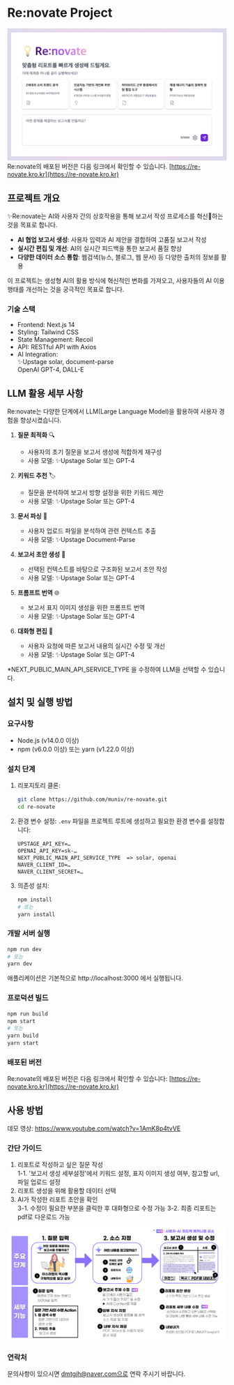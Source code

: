 # Re:novate Project

![Re-novate 첫 화면](./images/re-novate-home-screen.png)
Re:novate의 배포된 버전은 다음 링크에서 확인할 수 있습니다.  [https://re-novate.kro.kr](https://re-novate.kro.kr)



## 프로젝트 개요

✨Re:novate는 AI와 사용자 간의 상호작용을 통해 보고서 작성 프로세스를 혁신🚀하는 것을 목표로 합니다.

-  **AI 협업 보고서 생성**: 사용자 입력과 AI 제안을 결합하여 고품질 보고서 작성
-  **실시간 편집 및 개선**: AI의 실시간 피드백을 통한 보고서 품질 향상
-  **다양한 데이터 소스 통합**: 웹검색(뉴스, 블로그, 웹 문서) 등 다양한 출처의 정보를 활용

이 프로젝트는 생성형 AI의 활용 방식에 혁신적인 변화를 가져오고, 사용자들의 AI 이용 행태를 개선하는 것을 궁극적인 목표로 합니다.

### 기술 스택

- Frontend: Next.js 14
- Styling: Tailwind CSS
- State Management: Recoil
- API: RESTful API with Axios
- AI Integration:   
    ✨Upstage solar, document-parse  
    OpenAI GPT-4, DALL-E

## LLM 활용 세부 사항

Re:novate는 다양한 단계에서 LLM(Large Language Model)을 활용하여 사용자 경험을 향상시켰습니다.

1. **질문 최적화** 🔍
   - 사용자의 초기 질문을 보고서 생성에 적합하게 재구성
   - 사용 모델: ✨Upstage Solar 또는 GPT-4

2. **키워드 추천** 🏷️
   - 질문을 분석하여 보고서 방향 설정을 위한 키워드 제안
   - 사용 모델: ✨Upstage Solar 또는 GPT-4

3. **문서 파싱** 📄
   - 사용자 업로드 파일을 분석하여 관련 컨텍스트 추출
   - 사용 모델: ✨Upstage Document-Parse

4. **보고서 초안 생성** 📝
   - 선택된 컨텍스트를 바탕으로 구조화된 보고서 초안 작성
   - 사용 모델: ✨Upstage Solar 또는 GPT-4

5. **프롬프트 번역** 🌐
   - 보고서 표지 이미지 생성을 위한 프롬프트 번역
   - 사용 모델: ✨Upstage Solar 또는 GPT-4

6. **대화형 편집** 💬
   - 사용자 요청에 따른 보고서 내용의 실시간 수정 및 개선
   - 사용 모델: ✨Upstage Solar 또는 GPT-4

*NEXT_PUBLIC_MAIN_API_SERVICE_TYPE 을 수정하여 LLM을 선택할 수 있습니다.

## 설치 및 실행 방법

### 요구사항

- Node.js (v14.0.0 이상)
- npm (v6.0.0 이상) 또는 yarn (v1.22.0 이상)

### 설치 단계

1. 리포지토리 클론:
   ```bash
   git clone https://github.com/muniv/re-novate.git
   cd re-novate
   ```

2. 환경 변수 설정:
   `.env` 파일을 프로젝트 루트에 생성하고 필요한 환경 변수를 설정합니다:
   ```
   UPSTAGE_API_KEY=…
   OPENAI_API_KEY=sk-…
   NEXT_PUBLIC_MAIN_API_SERVICE_TYPE  => solar, openai 
   NAVER_CLIENT_ID=…
   NAVER_CLIENT_SECRET=…
   ```

3. 의존성 설치:
   ```bash
   npm install
   # 또는
   yarn install
   ```

### 개발 서버 실행

```bash
npm run dev
# 또는
yarn dev
```

애플리케이션은 기본적으로 http://localhost:3000 에서 실행됩니다.

### 프로덕션 빌드

```bash
npm run build
npm start
# 또는
yarn build
yarn start
```

### 배포된 버전

Re:novate의 배포된 버전은 다음 링크에서 확인할 수 있습니다: [https://re-novate.kro.kr](https://re-novate.kro.kr)




## 사용 방법
데모 영상: https://www.youtube.com/watch?v=1AmK8p4tvVE

### 간단 가이드
1. 리포트로 작성하고 싶은 질문 작성  
1-1. '보고서 생성 세부설정'에서 키워드 설정, 표지 이미지 생성 여부, 참고할 url, 파일 업로드 설정
2. 리포트 생성을 위해 활용할 데이터 선택
3. AI가 작성한 리포트 초안을 확인  
3-1. 수정이 필요한 부분을 클릭한 후 대화형으로 수정 가능
3-2. 최종 리포트는 pdf로 다운로드 가능

![Re-novate 사용 가이드](./images/re-novate-usage-guide.png)


### 연락처
문의사항이 있으시면 dmtgjh@naver.com으로 연락 주시기 바랍니다.
